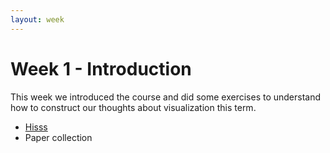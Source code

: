 ```yaml
---
layout: week
---
```


# Week 1 - Introduction

This week we introduced the course and did some exercises to understand
how to construct our thoughts about visualization this term.

 * [Hisss](https://gamewright.com/product/Hisss)
 * Paper collection
